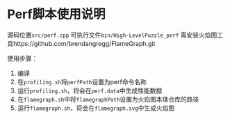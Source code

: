 # Perf脚本使用说明

源码位置`src/perf.cpp`
可执行文件`bin/High-LevelPuzzle_perf`
需安装火焰图工具https://github.com/brendangregg/FlameGraph.git

使用步骤：
1. 编译
2. 在`profiling.sh`将`perfPath`设置为perf命令名称
3. 运行`profiling.sh`，将会在`perf.data`中生成性能数据
4. 在`flamegraph.sh`中将`flamegraphPath`设置为火焰图本体仓库的路径
5. 运行`flamegraph.sh`，将会在`flamegraph.svg`中生成火焰图